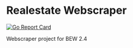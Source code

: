 # Realestate Webscraper

[![Go Report Card](https://goreportcard.com/badge/github.com/ablades/realestatescraper)](https://goreportcard.com/report/github.com/ablades/realestatescraper)

Webscraper project for BEW 2.4

